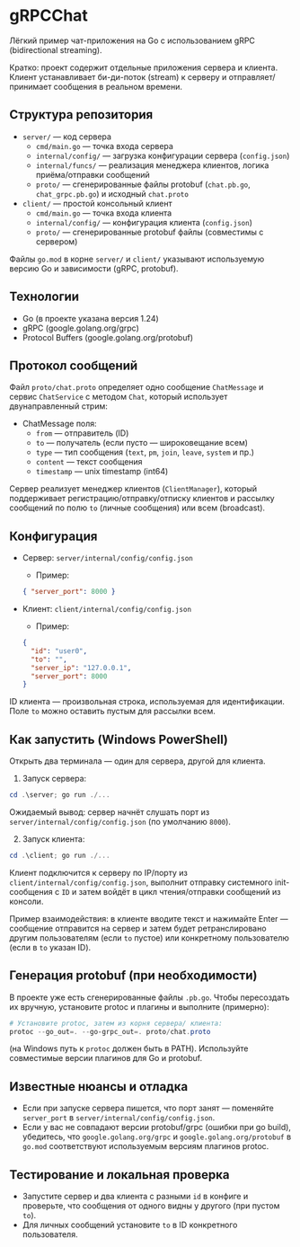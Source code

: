 # gRPCChat

Лёгкий пример чат-приложения на Go с использованием gRPC (bidirectional streaming).

Кратко: проект содержит отдельные приложения сервера и клиента. Клиент устанавливает би-ди-поток (stream) к серверу и отправляет/принимает сообщения в реальном времени.

## Структура репозитория

- `server/` — код сервера
  - `cmd/main.go` — точка входа сервера
  - `internal/config/` — загрузка конфигурации сервера (`config.json`) 
  - `internal/funcs/` — реализация менеджера клиентов, логика приёма/отправки сообщений
  - `proto/` — сгенерированные файлы protobuf (`chat.pb.go`, `chat_grpc.pb.go`) и исходный `chat.proto`
- `client/` — простой консольный клиент
  - `cmd/main.go` — точка входа клиента
  - `internal/config/` — конфигурация клиента (`config.json`)
  - `proto/` — сгенерированные protobuf файлы (совместимы с сервером)

Файлы `go.mod` в корне `server/` и `client/` указывают используемую версию Go и зависимости (gRPC, protobuf).

## Технологии

- Go (в проекте указана версия 1.24)
- gRPC (google.golang.org/grpc)
- Protocol Buffers (google.golang.org/protobuf)

## Протокол сообщений

Файл `proto/chat.proto` определяет одно сообщение `ChatMessage` и сервис `ChatService` с методом `Chat`, который использует двунаправленный стрим:

- ChatMessage поля:
  - `from` — отправитель (ID)
  - `to` — получатель (если пусто — широковещание всем)
  - `type` — тип сообщения (`text`, `pm`, `join`, `leave`, `system` и пр.)
  - `content` — текст сообщения
  - `timestamp` — unix timestamp (int64)

Сервер реализует менеджер клиентов (`ClientManager`), который поддерживает регистрацию/отправку/отписку клиентов и рассылку сообщений по полю `to` (личные сообщения) или всем (broadcast).

## Конфигурация

- Сервер: `server/internal/config/config.json`
  - Пример:
  ```json
  { "server_port": 8000 }
  ```

- Клиент: `client/internal/config/config.json`
  - Пример:
  ```json
  {
    "id": "user0",
    "to": "",
    "server_ip": "127.0.0.1",
    "server_port": 8000
  }
  ```

ID клиента — произвольная строка, используемая для идентификации. Поле `to` можно оставить пустым для рассылки всем.

## Как запустить (Windows PowerShell)

Открыть два терминала — один для сервера, другой для клиента.

1) Запуск сервера:

```powershell
cd .\server; go run ./...
```

Ожидаемый вывод: сервер начнёт слушать порт из `server/internal/config/config.json` (по умолчанию `8000`).

2) Запуск клиента:

```powershell
cd .\client; go run ./...
```

Клиент подключится к серверу по IP/порту из `client/internal/config/config.json`, выполнит отправку системного init-сообщения с `ID` и затем войдёт в цикл чтения/отправки сообщений из консоли.

Пример взаимодействия: в клиенте вводите текст и нажимайте Enter — сообщение отправится на сервер и затем будет ретранслировано другим пользователям (если `to` пустое) или конкретному пользователю (если в `to` указан ID).

## Генерация protobuf (при необходимости)

В проекте уже есть сгенерированные файлы `.pb.go`. Чтобы пересоздать их вручную, установите protoc и плагины и выполните (примерно):

```powershell
# Установите protoc, затем из корня сервера/ клиента:
protoc --go_out=. --go-grpc_out=. proto/chat.proto
```

(на Windows путь к `protoc` должен быть в PATH). Используйте совместимые версии плагинов для Go и protobuf.

## Известные нюансы и отладка

- Если при запуске сервера пишется, что порт занят — поменяйте `server_port` в `server/internal/config/config.json`.
- Если у вас не совпадают версии protobuf/grpc (ошибки при go build), убедитесь, что `google.golang.org/grpc` и `google.golang.org/protobuf` в `go.mod` соответствуют используемым версиям плагинов protoc.

## Тестирование и локальная проверка

- Запустите сервер и два клиента с разными `id` в конфиге и проверьте, что сообщения от одного видны у другого (при пустом `to`).
- Для личных сообщений установите `to` в ID конкретного пользователя.

